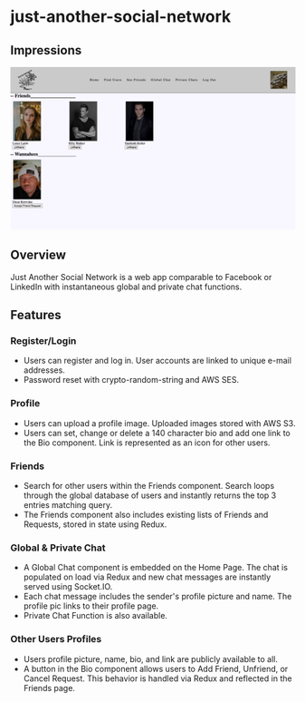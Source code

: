 # just-another-social-network

## Impressions

<img src="/client/public/images/demo.png">

## Overview

Just Another Social Network is a web app comparable to Facebook or LinkedIn with instantaneous global and private chat functions.

## Features

### Register/Login

-   Users can register and log in. User accounts are linked to unique e-mail addresses.
-   Password reset with crypto-random-string and AWS SES.

### Profile

-   Users can upload a profile image. Uploaded images stored with AWS S3.
-   Users can set, change or delete a 140 character bio and add one link to the Bio component. Link is represented as an icon for other users.

### Friends

-   Search for other users within the Friends component. Search loops through the global database of users and instantly returns the top 3 entries matching query.
-   The Friends component also includes existing lists of Friends and Requests, stored in state using Redux.

### Global & Private Chat

-   A Global Chat component is embedded on the Home Page. The chat is populated on load via Redux and new chat messages are instantly served using Socket.IO.
-   Each chat message includes the sender's profile picture and name. The profile pic links to their profile page.
-   Private Chat Function is also available.

### Other Users Profiles

-   Users profile picture, name, bio, and link are publicly available to all.
-   A button in the Bio component allows users to Add Friend, Unfriend, or Cancel Request. This behavior is handled via Redux and reflected in the Friends page.
